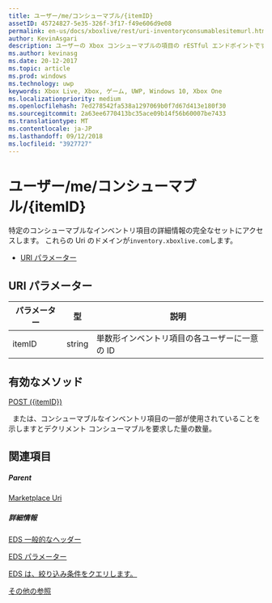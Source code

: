 ```yaml
---
title: ユーザー/me/コンシューマブル/{itemID}
assetID: 45724827-5e35-326f-3f17-f49e606d9e08
permalink: en-us/docs/xboxlive/rest/uri-inventoryconsumablesitemurl.html
author: KevinAsgari
description: ユーザーの Xbox コンシューマブルの項目の rESTful エンドポイントです。
ms.author: kevinasg
ms.date: 20-12-2017
ms.topic: article
ms.prod: windows
ms.technology: uwp
keywords: Xbox Live, Xbox, ゲーム, UWP, Windows 10, Xbox One
ms.localizationpriority: medium
ms.openlocfilehash: 7ed278542fa538a1297069b0f7d67d413e180f30
ms.sourcegitcommit: 2a63ee6770413bc35ace09b14f56b60007be7433
ms.translationtype: MT
ms.contentlocale: ja-JP
ms.lasthandoff: 09/12/2018
ms.locfileid: "3927727"
---
```

# <a name="usersmeconsumablesitemid"></a>ユーザー/me/コンシューマブル/{itemID}
特定のコンシューマブルなインベントリ項目の詳細情報の完全なセットにアクセスします。
これらの Uri のドメインが`inventory.xboxlive.com`します。

  * [URI パラメーター](#ID4EV)

<a id="ID4EV"></a>


## <a name="uri-parameters"></a>URI パラメーター

| パラメーター| 型| 説明|
| --- | --- | --- |
| itemID| string| 単数形インベントリ項目の各ユーザーに一意の ID|

<a id="ID4ERB"></a>


## <a name="valid-methods"></a>有効なメソッド

[POST ({itemID})](uri-inventoryconsumablesitemurlpost.md)

&nbsp;&nbsp;または、コンシューマブルなインベントリ項目の一部が使用されていることを示しますとデクリメント コンシューマブルを要求した量の数量。

<a id="ID4E4B"></a>


## <a name="see-also"></a>関連項目

<a id="ID4E6B"></a>


##### <a name="parent"></a>Parent

[Marketplace Uri](atoc-reference-marketplace.md)


<a id="ID4EJC"></a>


##### <a name="further-information"></a>詳細情報

[EDS 一般的なヘッダー](../../additional/edscommonheaders.md)

 [EDS パラメーター](../../additional/edsparameters.md)

 [EDS は、絞り込み条件をクエリします。](../../additional/edsqueryrefiners.md)

 [その他の参照](../../additional/atoc-xboxlivews-reference-additional.md)
